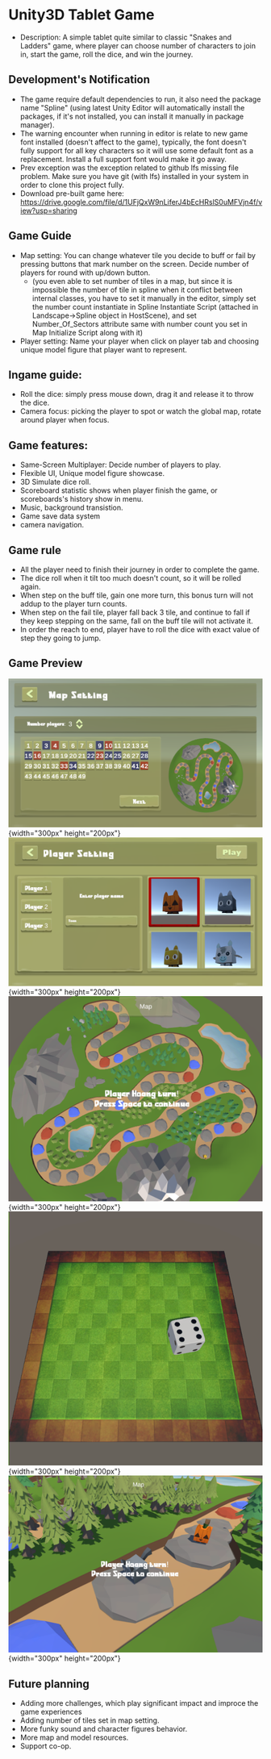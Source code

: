 # Unity3D Tablet Game

- Description: A simple tablet quite similar to classic "Snakes and Ladders" game, where player can choose number of characters to join in, start the game, roll the dice, and win the journey.

## Development's Notification

- The game require default dependencies to run, it also need the package name "Spline" (using latest Unity Editor will automatically install the packages, if it's not installed, you can install it manually in package manager).
- The warning encounter when running in editor is relate to new game font installed (doesn't affect to the game), typically, the font doesn't fully support for all key characters so it will use some default font as a replacement. Install a full support font would make it go away.
- Prev exception was the exception related to github lfs missing file problem. Make sure you have git (with lfs) installed in your system in order to clone this project fully.
- Download pre-built game here: https://drive.google.com/file/d/1UFjQxW9nLiferJ4bEcHRslS0uMFVjn4f/view?usp=sharing

## Game Guide

- Map setting: You can change whatever tile you decide to buff or fail by pressing buttons that mark number on the screen. Decide number of players for round with up/down button.
    - (you even able to set number of tiles in a map, but since it is impossible the number of tile in spline when it conflict between internal classes, you have to set it manually in the editor, simply set the number count instantiate in Spline Instantiate Script (attached in Landscape->Spline object in HostScene), and set Number_Of_Sectors attribute same with number count you set in Map Initialize Script along with it)
- Player setting: Name your player when click on player tab and choosing unique model figure that player want to represent.

## Ingame guide:

- Roll the dice: simply press mouse down, drag it and release it to throw the dice.
- Camera focus: picking the player to spot or watch the global map, rotate around player when focus.


## Game features:


- Same-Screen Multiplayer: Decide number of players to play.
- Flexible UI, Unique model figure showcase.
- 3D Simulate dice roll.
- Scoreboard statistic shows when player finish the game, or scoreboards's history show in menu.
- Music, background transistion.
- Game save data system
- camera navigation.

## Game rule
- All the player need to finish their journey in order to complete the game.
- The dice roll when it tilt too much doesn't count, so it will be rolled again.
- When step on the buff tile, gain one more turn, this bonus turn will not addup to the player turn counts.
- When step on the fail tile, player fall back 3 tile, and continue to fall if they keep stepping on the same, fall on the buff tile will not activate it.
- In order the reach to end, player have to roll the dice with exact value of step they going to jump.
## Game Preview
![Host new map](images/mapsetting.png){width="300px" height="200px"}
![Set up player](images/charactersetting.png){width="300px" height="200px"}
![Road Map](images/map.png){width="300px" height="200px"}
![Roll dice](images/rolldice.png){width="300px" height="200px"}
![Gameplay](images/gameplay.png){width="300px" height="200px"}
## Future planning
- Adding more challenges, which play significant impact and improce the game experiences
- Adding number of tiles set in map setting.
- More funky sound and character figures behavior.
- More map and model resources.
- Support co-op.

